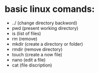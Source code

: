 # basic linux comands:
* ../ (change directory backword)
* pwd (present working directory)
* is (list of files)
* rm (remove)
* mkdir (create a directory or folder)
* rmdir (remove directory)
* touch (create a now file)
* nano (edit a file)
* cat (file discription)
